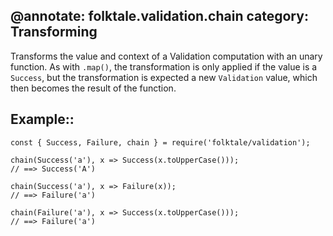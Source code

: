 @annotate: folktale.validation.chain
category: Transforming
---

Transforms the value and context of a Validation computation with an unary function.
As with `.map()`, the transformation is only applied if the value is a `Success`,
but the transformation is expected a new `Validation` value, which then becomes the
result of the function.

## Example::

    const { Success, Failure, chain } = require('folktale/validation');

    chain(Success('a'), x => Success(x.toUpperCase()));
    // ==> Success('A')

    chain(Success('a'), x => Failure(x));
    // ==> Failure('a')

    chain(Failure('a'), x => Success(x.toUpperCase()));
    // ==> Failure('a')